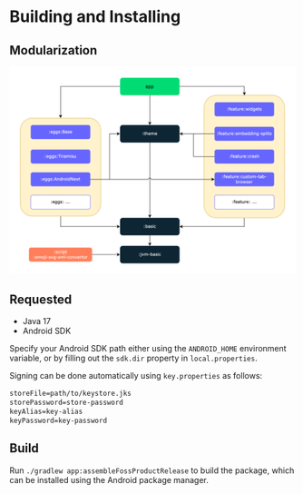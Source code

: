 # Building and Installing

## Modularization

![graph](./assets/image/modularization-graph.drawio.png)

## Requested

* Java 17
* Android SDK

Specify your Android SDK path either using the `ANDROID_HOME` environment variable, or by filling out the `sdk.dir` property in `local.properties`.

Signing can be done automatically using `key.properties` as follows:

```properties
storeFile=path/to/keystore.jks
storePassword=store-password
keyAlias=key-alias
keyPassword=key-password
```

## Build

Run `./gradlew app:assembleFossProductRelease` to build the package, which can be installed using the Android package manager.
